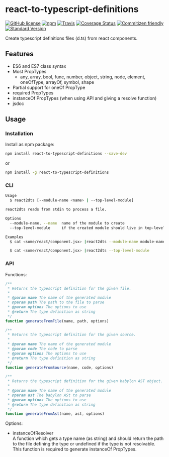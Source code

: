 # react-to-typescript-definitions

[![GitHub license][license-image]][license-link]
[![npm][npm-image]][npm-link]
[![Travis][ci-image]][ci-link]
[![Coverage Status][coverage-image]][coverage-link]
[![Commitizen friendly][commitizen-image]][commitizen-link]
[![Standard Version][standard-version-image]][standard-version-link]

Create typescript definitions files (d.ts) from react components.

## Features

* ES6 and ES7 class syntax
* Most PropTypes
  * any, array, bool, func, number, object, string, node, element, oneOfType, arrayOf, symbol, shape
* Partial support for oneOf PropType
* required PropTypes
* instanceOf PropTypes (when using API and giving a resolve function)
* jsdoc

## Usage

### Installation

Install as npm package:

```sh
npm install react-to-typescript-definitions --save-dev
```

or

```sh
npm install -g react-to-typescript-definitions
```

### CLI

```sh
Usage
  $ react2dts [--module-name <name> | --top-level-module]

react2dts reads from stdin to process a file.

Options
  --module-name, --name  name of the module to create
  --top-level-module     if the created module should live in top-level

Examples
  $ cat <some/react/component.jsx> |react2dts --module-name module-name

  $ cat <some/react/component.jsx> |react2dts --top-level-module
```

### API

Functions:

```js
/**
 * Returns the typescript definition for the given file.
 *
 * @param name The name of the generated module
 * @param path The path to the file to parse
 * @param options The options to use
 * @return The type definition as string
 */
function generateFromFile(name, path, options)
```

```js
/**
 * Returns the typescript definition for the given source.
 *
 * @param name The name of the generated module
 * @param code The code to parse
 * @param options The options to use
 * @return The type definition as string
 */
function generateFromSource(name, code, options)
```

```js
/**
 * Returns the typescript definition for the given babylon AST object.
 *
 * @param name The name of the generated module
 * @param ast The babylon ASt to parse
 * @param options The options to use
 * @return The type definition as string
 */
function generateFromAst(name, ast, options)
```

Options:

* instanceOfResolver  
  A function which gets a type name (as string) and should return the path
  to the file defining the type or undefined if the type is not resolvable.
  This function is required to generate instanceOf PropTypes.

[license-image]: https://img.shields.io/github/license/KnisterPeter/react-to-typescript-definitions.svg
[license-link]: https://github.com/KnisterPeter/react-to-typescript-definitions
[npm-image]: https://img.shields.io/npm/v/react-to-typescript-definitions.svg
[npm-link]: https://www.npmjs.com/package/react-to-typescript-definitions
[ci-image]: https://img.shields.io/travis/KnisterPeter/react-to-typescript-definitions.svg
[ci-link]: https://travis-ci.org/KnisterPeter/react-to-typescript-definitions
[coverage-image]: https://coveralls.io/repos/github/KnisterPeter/react-to-typescript-definitions/badge.svg?branch=master
[coverage-link]: https://coveralls.io/github/KnisterPeter/react-to-typescript-definitions?branch=master
[commitizen-image]: https://img.shields.io/badge/commitizen-friendly-brightgreen.svg
[commitizen-link]: http://commitizen.github.io/cz-cli/
[standard-version-image]: https://img.shields.io/badge/release-standard%20version-brightgreen.svg
[standard-version-link]: https://github.com/conventional-changelog/standard-version
